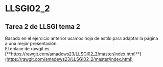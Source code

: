 # LLSGI02_2
## Tarea 2 de LLSGI tema 2
Basado en el ejercicio anterior usamos hoja de estilo para adaptar la página a una mejor presentación.   
El enlace de rawgit es [**https://rawgit.com/amadews23/LLSGI02_2/master/index.html**](https://rawgit.com/amadews23/LLSGI02_2/master/index.html)
